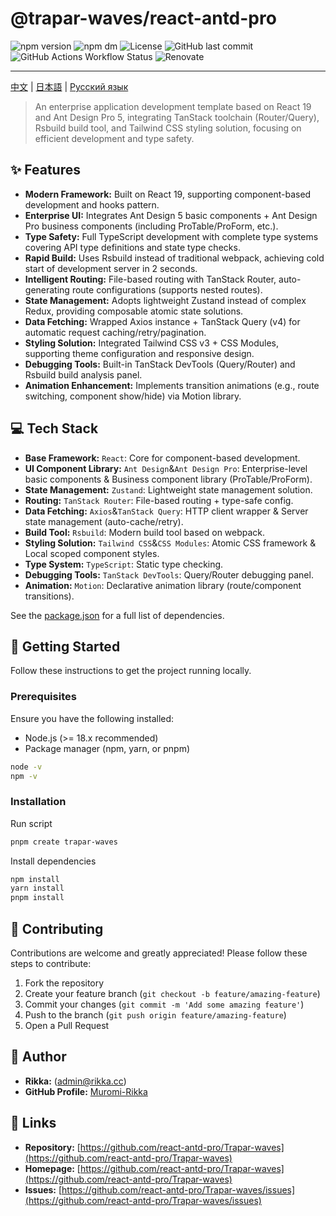 # @trapar-waves/react-antd-pro

![npm version](https://img.shields.io/npm/v/@trapar-waves/react-antd-pro)
![npm dm](https://img.shields.io/npm/dm/@trapar-waves/react-antd-pro)
![License](https://img.shields.io/github/license/Trapar-waves/react-antd-pro)
![GitHub last commit](https://img.shields.io/github/last-commit/Trapar-waves/react-antd-pro)
![GitHub Actions Workflow Status](https://img.shields.io/github/actions/workflow/status/Trapar-waves/react-antd-pro/release.yml)
![Renovate](https://img.shields.io/badge/renovate-enabled-blue)

---

[中文](/readme/README-CN.md) | [日本語](/readme/README-JP.md) | [Русский язык](/readme/README-RU.md)

> An enterprise application development template based on React 19 and Ant Design Pro 5, integrating TanStack toolchain (Router/Query), Rsbuild build tool, and Tailwind CSS styling solution, focusing on efficient development and type safety.

## ✨ Features

- **Modern Framework:** Built on React 19, supporting component-based development and hooks pattern.
- **Enterprise UI:** Integrates Ant Design 5 basic components + Ant Design Pro business components (including ProTable/ProForm, etc.).
- **Type Safety:** Full TypeScript development with complete type systems covering API type definitions and state type checks.
- **Rapid Build:** Uses Rsbuild instead of traditional webpack, achieving cold start of development server in 2 seconds.
- **Intelligent Routing:** File-based routing with TanStack Router, auto-generating route configurations (supports nested routes).
- **State Management:** Adopts lightweight Zustand instead of complex Redux, providing composable atomic state solutions.
- **Data Fetching:** Wrapped Axios instance + TanStack Query (v4) for automatic request caching/retry/pagination.
- **Styling Solution:** Integrated Tailwind CSS v3 + CSS Modules, supporting theme configuration and responsive design.
- **Debugging Tools:** Built-in TanStack DevTools (Query/Router) and Rsbuild build analysis panel.
- **Animation Enhancement:** Implements transition animations (e.g., route switching, component show/hide) via Motion library.

## 💻 Tech Stack

- **Base Framework:** `React`: Core for component-based development.
- **UI Component Library:** `Ant Design`&`Ant Design Pro`: Enterprise-level basic components & Business component library (ProTable/ProForm).
- **State Management:** `Zustand`: Lightweight state management solution.
- **Routing:** `TanStack Router`: File-based routing + type-safe config.
- **Data Fetching:** `Axios`&`TanStack Query`: HTTP client wrapper & Server state management (auto-cache/retry).
- **Build Tool:** `Rsbuild`: Modern build tool based on webpack.
- **Styling Solution:** `Tailwind CSS`&`CSS Modules`: Atomic CSS framework & Local scoped component styles.
- **Type System:** `TypeScript`: Static type checking.
- **Debugging Tools:** `TanStack DevTools`: Query/Router debugging panel.
- **Animation:** `Motion`: Declarative animation library (route/component transitions).

See the [package.json](package.json) for a full list of dependencies.

## 🚀 Getting Started

Follow these instructions to get the project running locally.

### Prerequisites

Ensure you have the following installed:

- Node.js (>= 18.x recommended)
- Package manager (npm, yarn, or pnpm)

```bash
node -v
npm -v
```

### Installation

Run script

```bash
pnpm create trapar-waves
```

Install dependencies

```bash
npm install
yarn install
pnpm install
```

## 🤝 Contributing

Contributions are welcome and greatly appreciated! Please follow these steps to contribute:

1. Fork the repository
2. Create your feature branch (`git checkout -b feature/amazing-feature`)
3. Commit your changes (`git commit -m 'Add some amazing feature'`)
4. Push to the branch (`git push origin feature/amazing-feature`)
5. Open a Pull Request

## 👤 Author

- **Rikka:** (admin@rikka.cc)
- **GitHub Profile:** [Muromi-Rikka](https://github.com/Muromi-Rikka)

## 🔗 Links

- **Repository:** [https://github.com/react-antd-pro/Trapar-waves](https://github.com/react-antd-pro/Trapar-waves)
- **Homepage:** [https://github.com/react-antd-pro/Trapar-waves](https://github.com/react-antd-pro/Trapar-waves)
- **Issues:** [https://github.com/react-antd-pro/Trapar-waves/issues](https://github.com/react-antd-pro/Trapar-waves/issues)
